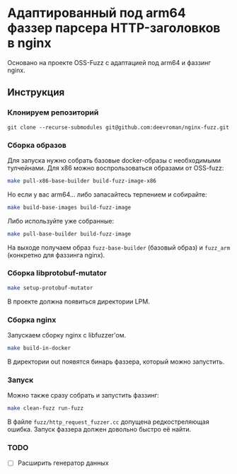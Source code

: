 # Адаптированный под arm64 фаззер парсера HTTP-заголовков в nginx
 
Основано на проекте OSS-Fuzz с адаптацией под arm64 и фаззинг nginx.

## Инструкция

### Клонируем репозиторий

```
git clone --recurse-submodules git@github.com:deevroman/nginx-fuzz.git
```

### Сборка образов

Для запуска нужно собрать базовые docker-образы с необходимыми тулчейнами. 
Для x86 можно воспрользоваться образами от OSS-fuzz:

```sh
make pull-x86-base-builder build-fuzz-image-x86
```

Но если у вас arm64... либо запасайтесь терпением и собирайте:

```sh
make build-base-images build-fuzz-image
```

Либо используйте уже собранные:

```sh
make pull-base-builder build-fuzz-image
```

На выходе получаем образ `fuzz-base-builder` (базовый образ) и `fuzz_arm` (конкретно для фаззинга nginx).

### Сборка libprotobuf-mutator

```sh
make setup-protobuf-mutator
```

В проекте должна появиться директории LPM. 

### Сборка nginx

Запускаем сборку nginx c libfuzzer'ом. 

```sh
make build-in-docker
```

В директории out появятся бинарь фаззера, который можно запустить. 

### Запуск

Можно также сразу собрать и запустить фаззинг:

```sh
make clean-fuzz run-fuzz
```

В файле `fuzz/http_request_fuzzer.cc` допущена редкостреляющая ошибка. Запуск фаззера должен довольно быстро её найти.

### TODO

- [ ] Расширить генератор данных